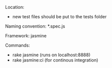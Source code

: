 Location:
- new test files should be put to the tests folder

Naming convention:
*.spec.js

Framework:
jasmine

Commands:
- rake jasmine (runs on localhost:8888)
- rake jasmine:ci (for continous integration)